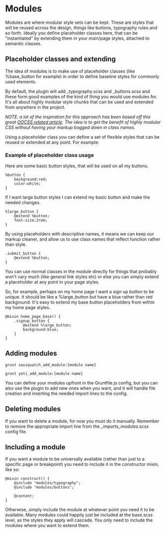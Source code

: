 # Modules

Modules are where modular style sets can be kept. These are styles that will be reused across the design, things like buttons, typography rules and so forth. Ideally you define placeholder classes here, that can be "instantiated" by extending them in your main/page styles, attached to semantic classes.  

## Placeholder classes and extending

The idea of modules is to make use of placeholder classes (like %base_button for example) in order to define baseline styles for commonly used elements.

By default, the plugin will add _typography.scss and _buttons.scss and these form good examples of the kind of thing you would use modules for. It's all about highly modular style chunks that can be used and extended from anywhere in the project.

*NOTE: a lot of the inspiration for this approach has been based off this great [OOCSS related article](http://ianstormtaylor.com/oocss-plus-sass-is-the-best-way-to-css/). The idea is to get the benefit of highly modular CSS without having your markup bogged down in class names.*

Using a placeholder class you can define a set of flexible styles that can be reused or extended at any point. For example:

### Example of placeholder class usage

Here are some basic button styles, that will be used on all my buttons.

    %button {
        background:red;
        color:white;
    }    

If I want large button styles I can extend my basic button and make the needed changes.

    %large_button {
        @extend %button;
        font-size:2rem;
    }

By using placeholders with descriptive names, it means we can keep our markup cleaner, and allow us to use class names that reflect function rather than style.

    .submit_button {
        @extend %button;
    }

You can use normal classes in the module directly for things that probably won't vary much (like general link styles etc) or else you can simply extend a placeholder at any point in your page styles.

So, for example, perhaps on my home page I want a sign up button to be unique. It should be like a %large_button but have a blue rather than red background. It's easy to extend my base button placeholders from within my home page styles. 

    @mixin home_page_base() {
        .signup_button {
            @extend %large_button;
            background:blue;
        }
    }

## Adding modules

`grunt sassquatch_add_module:[module name]`

`grunt yeti_add_module:[module name]`

You can define your modules upfront in the Gruntfile.js config, but you can also use the plugin to add new ones when you want, and it will handle file creation and inserting the needed import lines to the config.

## Deleting modules

If you want to delete a module, for now you must do it manually. Remember to remove the appropriate import line from the *_imports_modules.scss* config file. 

## Including a module

If you want a module to be universally available (rather than just to a specific page or breakpoint) you need to include it in the constructor mixin, like so:

    @mixin construct() {
        @include "modules/typography";
        @include "modules/buttons";        
    
        @content;
    }

Otherwise, simply include the module at whatever point you need it to be available. Many modules could happily just be included at the base.scss level, as the styles they apply will cascade. You only need to include the modules where you want to extend them.

